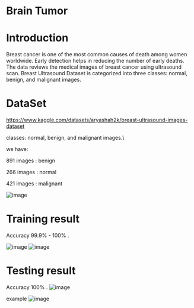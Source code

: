 # Brain Tumor 

# Introduction 
Breast cancer is one of the most common causes of death among women worldwide. Early detection helps in reducing the number of early deaths.
The data reviews the medical images of breast cancer using ultrasound scan. 
Breast Ultrasound Dataset is categorized into three classes: normal, benign, and malignant images.

# DataSet
https://www.kaggle.com/datasets/aryashah2k/breast-ultrasound-images-dataset

classes: normal, benign, and malignant images.\

 we have:
 
 891  images :  benign
 
 266  images :  normal
 
 421  images :  malignant

![image](https://github.com/AmiraFathy01/breast_cancer_cnn/assets/79209830/2213e24b-6f82-44f4-b04c-11b017bf11d6)

# Training result 

Accuracy 99.9% - 100% .

![image](https://github.com/AmiraFathy01/breast_cancer_cnn/assets/79209830/82198c26-2873-4aee-89ad-388bd986265b)
![image](https://github.com/AmiraFathy01/breast_cancer_cnn/assets/79209830/af250baf-d599-4d77-b994-19174d767a59)


# Testing result 
Accuracy  100% .
![image](https://github.com/AmiraFathy01/breast_cancer_cnn/assets/79209830/2f5f75fa-4e8a-46fc-958a-bd78255dd30b)

example 
![image](https://github.com/AmiraFathy01/breast_cancer_cnn/assets/79209830/3c6a6d4e-2e18-4496-9961-5cac4fe17934)
